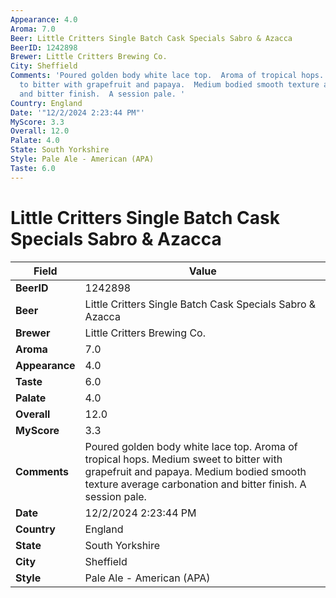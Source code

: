 ```yaml
---
Appearance: 4.0
Aroma: 7.0
Beer: Little Critters Single Batch Cask Specials Sabro & Azacca
BeerID: 1242898
Brewer: Little Critters Brewing Co.
City: Sheffield
Comments: 'Poured golden body white lace top.  Aroma of tropical hops. Medium sweet
  to bitter with grapefruit and papaya.  Medium bodied smooth texture average carbonation
  and bitter finish.  A session pale. '
Country: England
Date: '"12/2/2024 2:23:44 PM"'
MyScore: 3.3
Overall: 12.0
Palate: 4.0
State: South Yorkshire
Style: Pale Ale - American (APA)
Taste: 6.0
---
```


# Little Critters Single Batch Cask Specials Sabro & Azacca

| Field         | Value |
|---------------|-------|
| **BeerID** | 1242898 |
| **Beer** | Little Critters Single Batch Cask Specials Sabro & Azacca |
| **Brewer** | Little Critters Brewing Co. |
| **Aroma** | 7.0 |
| **Appearance** | 4.0 |
| **Taste** | 6.0 |
| **Palate** | 4.0 |
| **Overall** | 12.0 |
| **MyScore** | 3.3 |
| **Comments** | Poured golden body white lace top.  Aroma of tropical hops. Medium sweet to bitter with grapefruit and papaya.  Medium bodied smooth texture average carbonation and bitter finish.  A session pale.  |
| **Date** | 12/2/2024 2:23:44 PM |
| **Country** | England |
| **State** | South Yorkshire |
| **City** | Sheffield |
| **Style** | Pale Ale - American (APA) |
